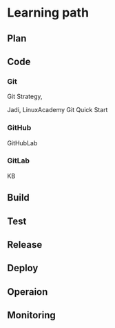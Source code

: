 # Learning path

## Plan 

## Code

### Git

Git Strategy, 

Jadi, LinuxAcademy Git Quick Start

### GitHub

GitHubLab

### GitLab

KB

## Build

## Test 

## Release

## Deploy

## Operaion

## Monitoring 
